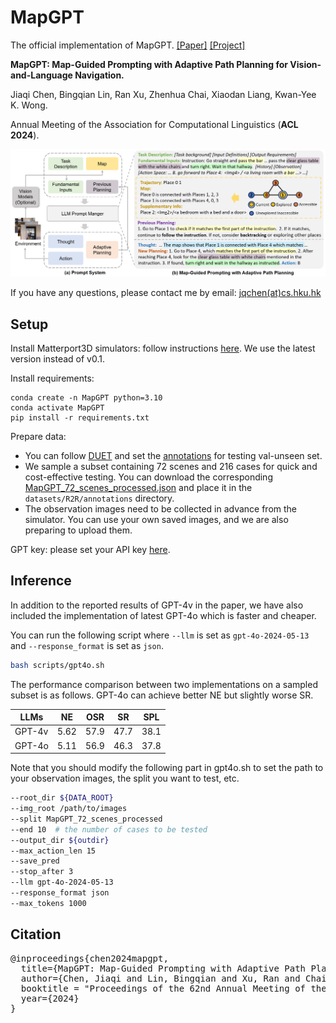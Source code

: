 # MapGPT

The official implementation of MapGPT. [[Paper]](https://arxiv.org/abs/2401.07314) [[Project]](https://chen-judge.github.io/MapGPT/)

**MapGPT: Map-Guided Prompting with Adaptive Path Planning for Vision-and-Language Navigation.**

Jiaqi Chen, Bingqian Lin, Ran Xu, Zhenhua Chai, Xiaodan Liang, Kwan-Yee K. Wong.

Annual Meeting of the Association for Computational Linguistics (**ACL 2024**).


<!--
<p align="center">
  <img src="figs/intro.png" alt="introduction" style="width:560px;height:400px;">
</p>
-->

<p align="center">
  <img src="figs/framework.png" alt="framework">
</p>

If you have any questions, please contact me by email: [jqchen(at)cs.hku.hk](mailto:jqchen@cs.hku.hk)

## Setup

Install Matterport3D simulators: follow instructions [here](https://github.com/peteanderson80/Matterport3DSimulator). We use the latest version instead of v0.1.

Install requirements:
```setup
conda create -n MapGPT python=3.10
conda activate MapGPT
pip install -r requirements.txt
```

Prepare data: 
+ You can follow [DUET](https://github.com/cshizhe/VLN-DUET/) and set the [annotations](https://www.dropbox.com/sh/u3lhng7t2gq36td/AABAIdFnJxhhCg2ItpAhMtUBa?dl=0) for testing val-unseen set.
+ We sample a subset containing 72 scenes and 216 cases for quick and cost-effective testing. You can download the corresponding [MapGPT_72_scenes_processed.json](https://connecthkuhk-my.sharepoint.com/:f:/g/personal/jadge_connect_hku_hk/Eq00RV04jXpNkwqowKh5mYABBTqBG1U2RXgQ7FvaGweJOQ?e=rL1d6p) and place it in the `datasets/R2R/annotations` directory. 
+ The observation images need to be collected in advance from the simulator. You can use your own saved images, and we are also preparing to upload them.

GPT key: please set your API key [here](https://github.com/chen-judge/MapGPT/blob/00582fb08328646f9a9dd6b923c474cfb043d570/GPT/api.py#L10).
## Inference

In addition to the reported results of GPT-4v in the paper, we have also included the implementation of latest GPT-4o which is faster and cheaper.

You can run the following script where `--llm` is set as `gpt-4o-2024-05-13` and `--response_format` is set as `json`.

```bash
bash scripts/gpt4o.sh
```

The performance comparison between two implementations on a sampled subset is as follows. GPT-4o can achieve better NE but slightly worse SR.

| LLMs | NE | OSR | SR | SPL |
| --- | --- | --- |  --- | --- |
| GPT-4v | 5.62 | 57.9 | 47.7 | 38.1 |
| GPT-4o | 5.11 | 56.9 | 46.3 | 37.8 |

Note that you should modify the following part in gpt4o.sh to set the path to your observation images, the split you want to test, etc.

```bash
--root_dir ${DATA_ROOT}
--img_root /path/to/images
--split MapGPT_72_scenes_processed
--end 10  # the number of cases to be tested
--output_dir ${outdir}
--max_action_len 15
--save_pred
--stop_after 3
--llm gpt-4o-2024-05-13
--response_format json
--max_tokens 1000
```

## Citation
<pre>
@inproceedings{chen2024mapgpt,
  title={MapGPT: Map-Guided Prompting with Adaptive Path Planning for Vision-and-Language Navigation},
  author={Chen, Jiaqi and Lin, Bingqian and Xu, Ran and Chai, Zhenhua and Liang, Xiaodan and Wong, Kwan-Yee K},
  booktitle = "Proceedings of the 62nd Annual Meeting of the Association for Computational Linguistics",
  year={2024}
}
</pre>
